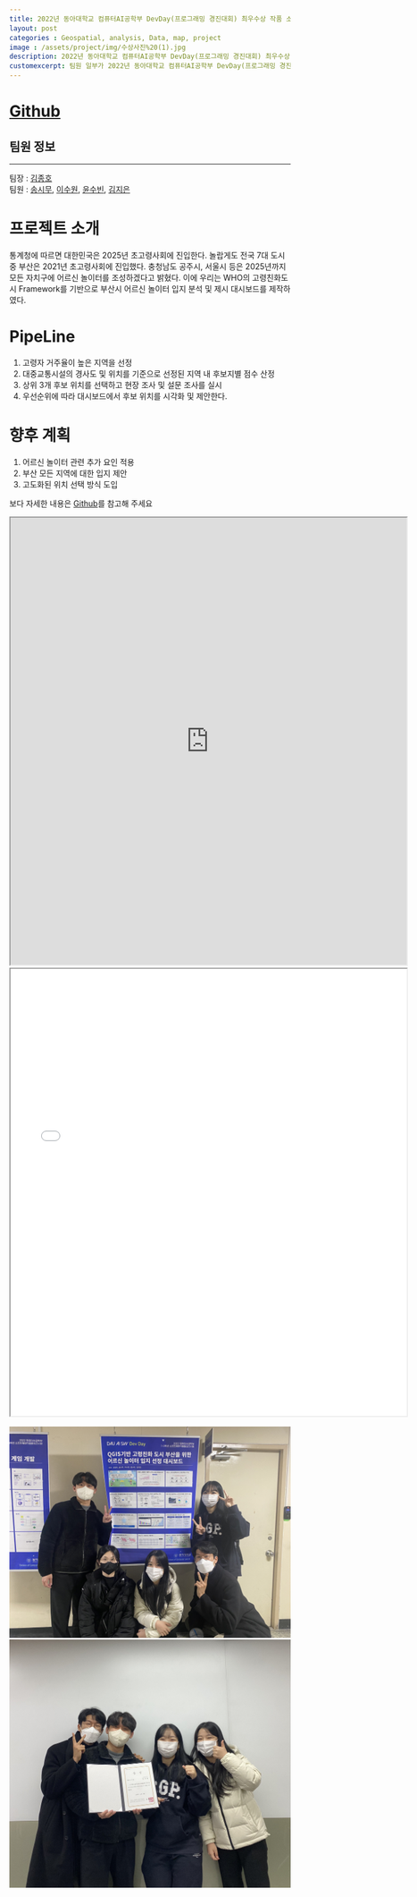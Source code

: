 ```yaml
---
title: 2022년 동아대학교 컴퓨터AI공학부 DevDay(프로그래밍 경진대회) 최우수상 작품 소개(부산광역시 어르신 놀이터 입지 분석 프로젝트)
layout: post   
categories : Geospatial, analysis, Data, map, project
image : /assets/project/img/수상사진%20(1).jpg
description: 2022년 동아대학교 컴퓨터AI공학부 DevDay(프로그래밍 경진대회) 최우수상 작품 소개
customexcerpt: 팀원 일부가 2022년 동아대학교 컴퓨터AI공학부 DevDay(프로그래밍 경진대회)에서 최우수상을 수상했으며 작품에 대한 자세한 내용이 궁금하다면 클릭하기! 
---
```



# [Github](https://github.com/DAU-BigDataTeams/Location-Analysis-of-Busan-Senior-Park)

## 팀원 정보
-----
팀장 : [김종호](https://drive.google.com/file/d/1sQbRkCaTeMU2z2i7o54yhWGZMKotv224/view)  
팀원 : [송시무](https://drive.google.com/file/d/1N-nFYEpVMWw8pyHFce0AmpI-EWzbOuKs/view?usp=sharing), [이수원](https://drive.google.com/file/d/1HuSFKuQj5HxTC9bmNn47pF54gLxzkVoQ/view?usp=drivesdk), [윤수빈](https://drive.google.com/file/d/11j2gq_b5BhEn3VO8_2SAV__sF0q-uwlx/view?usp=share_link), [김지은](https://drive.google.com/file/d/11P_V7HmrgqHelF4-J6X4AwB9ZIRLa3Qp/view?usp=share_link)  

# 프로젝트 소개
통계청에 따르면 대한민국은 2025년 초고령사회에 진입한다. 놀랍게도 전국 7대 도시 중 부산은 2021년 초고령사회에 진입했다. 충청남도 공주시, 서울시 등은 2025년까지 모든 자치구에 어르신 놀이터를 조성하겠다고 밝혔다. 이에 우리는 WHO의 고령친화도시 Framework를 기반으로 부산시 어르신 놀이터 입지 분석 및 제시 대시보드를 제작하였다.

# PipeLine
1. 고령자 거주율이 높은 지역을 선정
2. 대중교통시설의 경사도 및 위치를 기준으로 선정된 지역 내 후보지별 점수 산정
3. 상위 3개 후보 위치를 선택하고 현장 조사 및 설문 조사를 실시
4. 우선순위에 따라 대시보드에서 후보 위치를 시각화 및 제안한다.


# 향후 계획
1. 어르신 놀이터 관련 추가 요인 적용
2. 부산 모든 지역에 대한 입지 제안
3. 고도화된 위치 선택 방식 도입

보다 자세한 내용은 [Github](https://github.com/DAU-BigDataTeams/Location-Analysis-of-Busan-Senior-Park)를 참고해 주세요

<iframe src="https://ai.wizice.com:12443/bigdatateam" width="710" height="800">
    <embed src="https://ai.wizice.com:12443/bigdatateam" width="710" height="800">
</iframe>


<iframe src="/assets/project/Location Analysis of Busan Senior Park.pdf" width="710" height="800">
    <embed src="/assets/project/Location Analysis of Busan Senior Park.pdf" width="710" height="800">
</iframe>

![수상](/assets/project/img/수상사진%20(4).jpg)
![수상](/assets/project/img/수상사진%20(1).jpg)
